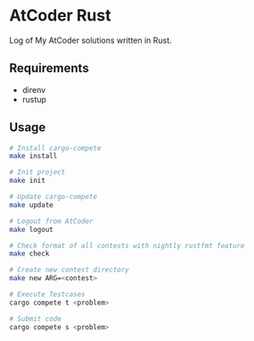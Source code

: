 # AtCoder Rust

Log of My AtCoder solutions written in Rust.

## Requirements

- direnv
- rustup

## Usage

```sh
# Install cargo-compete
make install

# Init project
make init

# Update cargo-compete
make update

# Logout from AtCoder
make logout

# Check format of all contests with nightly rustfmt feature
make check

# Create new contest directory
make new ARG=<contest>

# Execute Testcases
cargo compete t <problem>

# Submit code
cargo compete s <problem>
```
